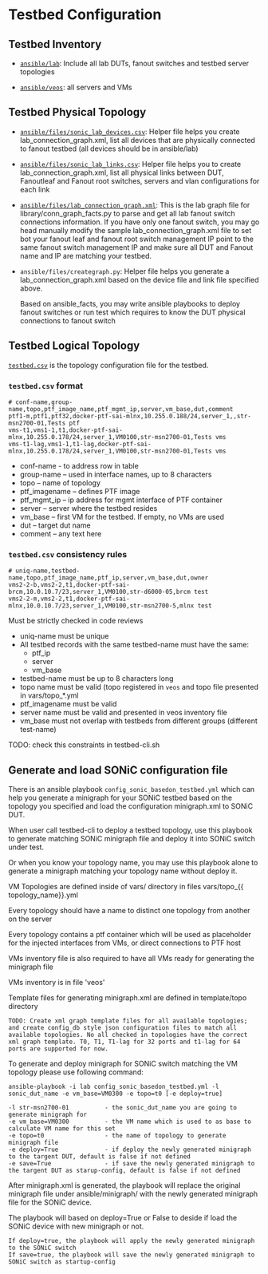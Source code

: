 # Testbed Configuration

## Testbed Inventory

- [```ansible/lab```](../lab): Include all lab DUTs, fanout switches and testbed server topologies

- [```ansible/veos```](../veos): all servers and VMs

## Testbed Physical Topology

- [```ansible/files/sonic_lab_devices.csv```](../files/sonic_lab_devices.csv): Helper file helps you create lab_connection_graph.xml, list all devices that are physically connected to fanout testbed (all devices should be in ansible/lab)

- [```ansible/files/sonic_lab_links.csv```](../files/sonic_lab_links.csv): Helper file helps you to create lab_connection_graph.xml, list all physical links between DUT, Fanoutleaf and Fanout root switches, servers and vlan configurations for each link

- [```ansible/files/lab_connection_graph.xml```](../files/lab_connection_graph.xml): This is the lab graph file for library/conn_graph_facts.py to parse and get all lab fanout switch connections information. If you have only one fanout switch, you may go head manually modify the sample lab_connection_graph.xml file to set bot your fanout leaf and fanout root switch management IP point to the same fanout switch management IP and make sure all DUT and Fanout name and IP are matching your testbed.

- ```ansible/files/creategraph.py```: Helper file helps you generate a lab_connection_graph.xml based on the device file and link file specified above.

     Based on ansible_facts,  you may write ansible playbooks to deploy fanout switches or run test which requires to know the DUT physical connections to fanout switch


## Testbed Logical Topology

[```testbed.csv```](../testbed.csv) is the topology configuration file for the testbed.

### ```testbed.csv``` format
```
# conf-name,group-name,topo,ptf_image_name,ptf_mgmt_ip,server,vm_base,dut,comment
ptf1-m,ptf1,ptf32,docker-ptf-sai-mlnx,10.255.0.188/24,server_1,,str-msn2700-01,Tests ptf
vms-t1,vms1-1,t1,docker-ptf-sai-mlnx,10.255.0.178/24,server_1,VM0100,str-msn2700-01,Tests vms
vms-t1-lag,vms1-1,t1-lag,docker-ptf-sai-mlnx,10.255.0.178/24,server_1,VM0100,str-msn2700-01,Tests vms

```

- conf-name - to address row in table
- group-name – used in interface names, up to 8 characters
- topo – name of topology
- ptf_imagename – defines PTF image
- ptf_mgmt_ip – ip address for mgmt interface of PTF container
- server – server where the testbed resides
- vm_base – first VM for the testbed. If empty, no VMs are used
- dut – target dut name
- comment – any text here

### ```testbed.csv``` consistency rules
```
# uniq-name,testbed-name,topo,ptf_image_name,ptf_ip,server,vm_base,dut,owner
vms2-2-b,vms2-2,t1,docker-ptf-sai-brcm,10.0.10.7/23,server_1,VM0100,str-d6000-05,brcm test
vms2-2-m,vms2-2,t1,docker-ptf-sai-mlnx,10.0.10.7/23,server_1,VM0100,str-msn2700-5,mlnx test

```
Must be strictly checked in code reviews
 - uniq-name must be unique
 - All testbed records with the same testbed-name must have the same:
   - ptf_ip
   - server
   - vm_base
 - testbed-name must be up to 8 characters long
 - topo name must be valid (topo registered in ```veos``` and topo file presented in vars/topo_*.yml
 - ptf_imagename must be valid
 - server name must be valid and presented in veos inventory file
 - vm_base must not overlap with testbeds from different groups (different test-name)

TODO: check this constraints in testbed-cli.sh

## Generate and load SONiC configuration file

There is an ansible playbook `config_sonic_basedon_testbed.yml` which can help you generate a minigraph for your SONiC testbed based on the topology you specified and load the configuration minigraph.xml to SONiC DUT. 

When user call testbed-cli to deploy a testbed topology, use this playbook to generate matching SONiC minigraph file and deploy it into SONiC switch under test. 

Or when you know your topology name, you may use this playbook alone to generate a minigraph matching your topology name without deploy it.

VM Topologies are defined inside of vars/ directory in files vars/topo_{{ topology_name}}.yml

Every topology should have a name to distinct one topology from another on the server

Every topology contains a ptf container which will be used as placeholder for the injected interfaces from VMs, or direct connections to PTF host

VMs inventory file is also required to have all VMs ready for generating the minigraph file

VMs inventory is in file 'veos'

Template files for generating minigraph.xml are defined in template/topo directory

`TODO: Create xml graph template files for all available topologies; and create config_db style json configuration files to match all available topologies. No all checked in topologies have the correct xml graph template. T0, T1, T1-lag for 32 ports and t1-lag for 64 ports are supported for now.`

To generate and deploy minigraph for SONiC switch matching the VM topology please use following command:

`ansible-playbook -i lab config_sonic_basedon_testbed.yml -l sonic_dut_name -e vm_base=VM0300 -e topo=t0 [-e deploy=true]`

```Parameters
-l str-msn2700-01          - the sonic_dut_name you are going to generate minigraph for
-e vm_base=VM0300          - the VM name which is used to as base to calculate VM name for this set
-e topo=t0                 - the name of topology to generate minigraph file
-e deploy=True             - if deploy the newly generated minigraph to the targent DUT, default is false if not defined
-e save=True               - if save the newly generated minigraph to the targent DUT as starup-config, default is false if not defined
```

After minigraph.xml is generated, the playbook will replace the original minigraph file under ansible/minigraph/ with the newly generated minigraph file for the SONiC device.

The playbook will based on deploy=True or False to deside if load the SONiC device with new minigraph or not.
```
If deploy=true, the playbook will apply the newly generated minigraph to the SONiC switch
If save=true, the playbook will save the newly generated minigraph to SONiC switch as startup-config
```
